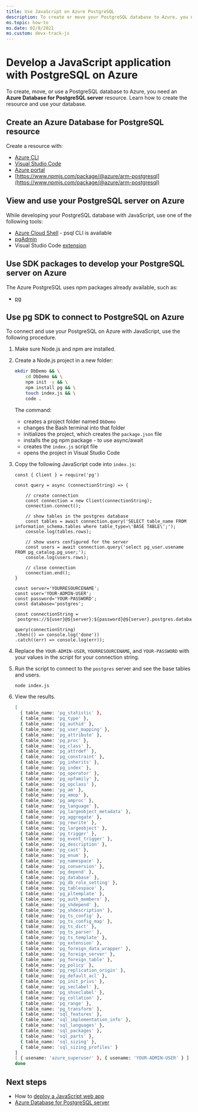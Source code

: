 ```yaml
---
title: Use JavaScript on Azure PostgreSQL
description: To create or move your PostgreSQL database to Azure, you need a PostgreSQL resource. 
ms.topic: how-to
ms.date: 02/8/2021
ms.custom: devx-track-js
---
```


# Develop a JavaScript application with PostgreSQL on Azure

To create, move, or use a PostgreSQL database to Azure, you need an **Azure Database for PostgreSQL server** resource. Learn how to create the resource and use your database.

## Create an Azure Database for PostgreSQL resource 

Create a resource with:

* [Azure CLI](../../includes/azure-cli-postgresql-db.md)
* [Visual Studio Code](../with-visual-studio-code/create-database.md#create-a-postgresql-resource-in-visual-studio-code)
* [Azure portal](https://ms.portal.azure.com/#create/Microsoft.PostgreSQLServer)
* [https://www.npmjs.com/package/@azure/arm-postgresql](https://www.npmjs.com/package/@azure/arm-postgresql)

## View and use your PostgreSQL server on Azure
While developing your PostgreSQL database with JavaScript, use one of the following tools:

* [Azure Cloud Shell](https://shell.azure.com/) - psql CLI is available
* [pgAdmin](https://www.pgadmin.org/)
* Visual Studio Code [extension](https://marketplace.visualstudio.com/items?itemName=ms-azuretools.vscode-cosmosdb)

## Use SDK packages to develop your PostgreSQL server on Azure

The Azure PostgreSQL uses npm packages already available, such as:

* [pg](https://www.npmjs.com/package/pg)

## Use pg SDK to connect to PostgreSQL on Azure

To connect and use your PostgreSQL on Azure with JavaScript, use the following procedure.

1. Make sure Node.js and npm are installed.
1. Create a Node.js project in a new folder:

    ```bash
    mkdir DbDemo && \
        cd DbDemo && \
        npm init -y && \
        npm install pg && \
        touch index.js && \
        code .
    ```

    The command:
    * creates a project folder named `DbDemo`
    * changes the Bash terminal into that folder
    * initializes the project, which creates the `package.json` file
    * installs the pg npm package - to use async/await
    * creates the `index.js` script file
    * opens the project in Visual Studio Code

1. Copy the following JavaScript code into `index.js`:

    ```nodejs
    const { Client } = require('pg')
    
    const query = async (connectionString) => {
        
        // create connection
        const connection = new Client(connectionString);
        connection.connect();
        
        // show tables in the postgres database
        const tables = await connection.query('SELECT table_name FROM information_schema.tables where table_type=\'BASE TABLE\';');
        console.log(tables.rows);
    
        // show users configured for the server
        const users = await connection.query('select pg_user.usename FROM pg_catalog.pg_user;');
        console.log(users.rows);
        
        // close connection
        connection.end();
    }
    
    const server='YOURRESOURCENAME';
    const user='YOUR-ADMIN-USER';
    const password='YOUR-PASSWORD';
    const database='postgres';

    const connectionString = `postgres://${user}@${server}:${password}@${server}.postgres.database.azure.com:5432/${database}`;
    
    query(connectionString)
    .then(() => console.log('done'))
    .catch((err) => console.log(err));
    ```

1. Replace the `YOUR-ADMIN-USER`, `YOURRESOURCENAME`, and `YOUR-PASSWORD` with your values in the script for your connection string. 

1. Run the script to connect to the `postgres` server and see the base tables and users.

    ```bash
    node index.js
    ```

1. View the results. 

    ```bash
    [
      { table_name: 'pg_statistic' },
      { table_name: 'pg_type' },
      { table_name: 'pg_authid' },
      { table_name: 'pg_user_mapping' },
      { table_name: 'pg_attribute' },
      { table_name: 'pg_proc' },
      { table_name: 'pg_class' },
      { table_name: 'pg_attrdef' },
      { table_name: 'pg_constraint' },
      { table_name: 'pg_inherits' },
      { table_name: 'pg_index' },
      { table_name: 'pg_operator' },
      { table_name: 'pg_opfamily' },
      { table_name: 'pg_opclass' },
      { table_name: 'pg_am' },
      { table_name: 'pg_amop' },
      { table_name: 'pg_amproc' },
      { table_name: 'pg_language' },
      { table_name: 'pg_largeobject_metadata' },
      { table_name: 'pg_aggregate' },
      { table_name: 'pg_rewrite' },
      { table_name: 'pg_largeobject' },
      { table_name: 'pg_trigger' },
      { table_name: 'pg_event_trigger' },
      { table_name: 'pg_description' },
      { table_name: 'pg_cast' },
      { table_name: 'pg_enum' },
      { table_name: 'pg_namespace' },
      { table_name: 'pg_conversion' },
      { table_name: 'pg_depend' },
      { table_name: 'pg_database' },
      { table_name: 'pg_db_role_setting' },
      { table_name: 'pg_tablespace' },
      { table_name: 'pg_pltemplate' },
      { table_name: 'pg_auth_members' },
      { table_name: 'pg_shdepend' },
      { table_name: 'pg_shdescription' },
      { table_name: 'pg_ts_config' },
      { table_name: 'pg_ts_config_map' },
      { table_name: 'pg_ts_dict' },
      { table_name: 'pg_ts_parser' },
      { table_name: 'pg_ts_template' },
      { table_name: 'pg_extension' },
      { table_name: 'pg_foreign_data_wrapper' },
      { table_name: 'pg_foreign_server' },
      { table_name: 'pg_foreign_table' },
      { table_name: 'pg_policy' },
      { table_name: 'pg_replication_origin' },
      { table_name: 'pg_default_acl' },
      { table_name: 'pg_init_privs' },
      { table_name: 'pg_seclabel' },
      { table_name: 'pg_shseclabel' },
      { table_name: 'pg_collation' },
      { table_name: 'pg_range' },
      { table_name: 'pg_transform' },
      { table_name: 'sql_features' },
      { table_name: 'sql_implementation_info' },
      { table_name: 'sql_languages' },
      { table_name: 'sql_packages' },
      { table_name: 'sql_parts' },
      { table_name: 'sql_sizing' },
      { table_name: 'sql_sizing_profiles' }
    ]
    [ { usename: 'azure_superuser' }, { usename: 'YOUR-ADMIN-USER' } ]
    done
    ```

## Next steps

* How to [deploy a JavaScript web app](../deploy-web-app.md)
* [Azure Database for PostgreSQL server](/azure/postgresql/)